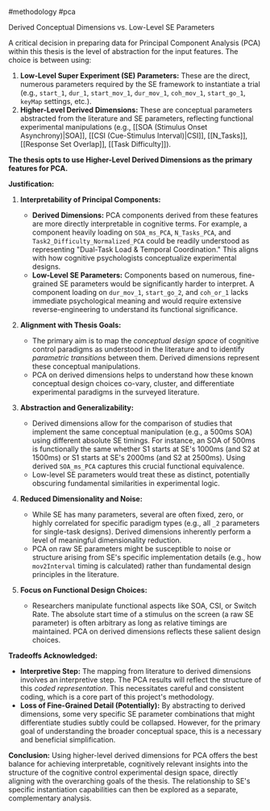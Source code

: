 #methodology #pca 

Derived Conceptual Dimensions vs. Low-Level SE Parameters

A critical decision in preparing data for Principal Component Analysis (PCA) within this thesis is the level of abstraction for the input features. The choice is between using:
1.  **Low-Level Super Experiment (SE) Parameters:** These are the direct, numerous parameters required by the SE framework to instantiate a trial (e.g., `start_1`, `dur_1`, `start_mov_1`, `dur_mov_1`, `coh_mov_1`, `start_go_1`, `keyMap` settings, etc.).
2.  **Higher-Level Derived Dimensions:** These are conceptual parameters abstracted from the literature and SE parameters, reflecting functional experimental manipulations (e.g., [[SOA (Stimulus Onset Asynchrony)|SOA]], [[CSI (Cue-Stimulus Interval)|CSI]], [[N_Tasks]], [[Response Set Overlap]], [[Task Difficulty]]).

**The thesis opts to use Higher-Level Derived Dimensions as the primary features for PCA.**

**Justification:**

1.  **Interpretability of Principal Components:**
    *  **Derived Dimensions:** PCA components derived from these features are more directly interpretable in cognitive terms. For example, a component heavily loading on `SOA_ms_PCA`, `N_Tasks_PCA`, and `Task2_Difficulty_Normalized_PCA` could be readily understood as representing "Dual-Task Load & Temporal Coordination." This aligns with how cognitive psychologists conceptualize experimental designs.
    *  **Low-Level SE Parameters:** Components based on numerous, fine-grained SE parameters would be significantly harder to interpret. A component loading on `dur_mov_1`, `start_go_2`, and `coh_or_1` lacks immediate psychological meaning and would require extensive reverse-engineering to understand its functional significance.

2.  **Alignment with Thesis Goals:**
    *  The primary aim is to map the *conceptual design space* of cognitive control paradigms as understood in the literature and to identify *parametric transitions* between them. Derived dimensions represent these conceptual manipulations.
    *  PCA on derived dimensions helps to understand how these known conceptual design choices co-vary, cluster, and differentiate experimental paradigms in the surveyed literature.

3.  **Abstraction and Generalizability:**
    *  Derived dimensions allow for the comparison of studies that implement the same conceptual manipulation (e.g., a 500ms SOA) using different absolute SE timings. For instance, an SOA of 500ms is functionally the same whether S1 starts at SE's 1000ms (and S2 at 1500ms) or S1 starts at SE's 2000ms (and S2 at 2500ms). Using derived `SOA_ms_PCA` captures this crucial functional equivalence.
    *  Low-level SE parameters would treat these as distinct, potentially obscuring fundamental similarities in experimental logic.

4.  **Reduced Dimensionality and Noise:**
    *  While SE has many parameters, several are often fixed, zero, or highly correlated for specific paradigm types (e.g., all `_2` parameters for single-task designs). Derived dimensions inherently perform a level of meaningful dimensionality reduction.
    *  PCA on raw SE parameters might be susceptible to noise or structure arising from SE's specific implementation details (e.g., how `mov2Interval` timing is calculated) rather than fundamental design principles in the literature.

5.  **Focus on Functional Design Choices:**
    *  Researchers manipulate functional aspects like SOA, CSI, or Switch Rate. The absolute start time of a stimulus on the screen (a raw SE parameter) is often arbitrary as long as relative timings are maintained. PCA on derived dimensions reflects these salient design choices.

**Tradeoffs Acknowledged:**

*   **Interpretive Step:** The mapping from literature to derived dimensions involves an interpretive step. The PCA results will reflect the structure of this *coded representation*. This necessitates careful and consistent coding, which is a core part of this project's methodology.
*   **Loss of Fine-Grained Detail (Potentially):** By abstracting to derived dimensions, some very specific SE parameter combinations that might differentiate studies subtly could be collapsed. However, for the primary goal of understanding the broader conceptual space, this is a necessary and beneficial simplification.

**Conclusion:**
Using higher-level derived dimensions for PCA offers the best balance for achieving interpretable, cognitively relevant insights into the structure of the cognitive control experimental design space, directly aligning with the overarching goals of the thesis. The relationship to SE's specific instantiation capabilities can then be explored as a separate, complementary analysis.